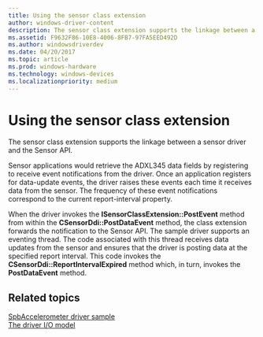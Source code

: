 ```yaml
---
title: Using the sensor class extension
author: windows-driver-content
description: The sensor class extension supports the linkage between a sensor driver and the Sensor API.
ms.assetid: F9632F86-10E8-4006-8FB7-97FA5EED492D
ms.author: windowsdriverdev
ms.date: 04/20/2017
ms.topic: article
ms.prod: windows-hardware
ms.technology: windows-devices
ms.localizationpriority: medium
---
```


# Using the sensor class extension


The sensor class extension supports the linkage between a sensor driver and the Sensor API.

Sensor applications would retrieve the ADXL345 data fields by registering to receive event notifications from the driver. Once an application registers for data-update events, the driver raises these events each time it receives data from the sensor. The frequency of these event notifications correspond to the current report-interval property.

When the driver invokes the **ISensorClassExtension::PostEvent** method from within the **CSensorDdi::PostDataEvent** method, the class extension forwards the notification to the Sensor API. The sample driver supports an eventing thread. The code associated with this thread receives data updates from the sensor and ensures that the driver is posting data at the specified report interval. This code invokes the **CSensorDdi::ReportIntervalExpired** method which, in turn, invokes the **PostDataEvent** method.

## Related topics
[SpbAccelerometer driver sample](spbaccelerometer-driver-sample.md)  
[The driver I/O model](the-driver-i-o-model.md)  



